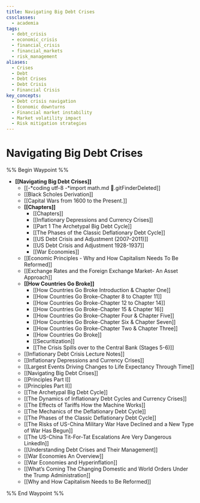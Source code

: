 ```yaml
---
title: Navigating Big Debt Crises
cssclasses:
  - academia
tags:
  - debt_crisis
  - economic_crisis
  - financial_crisis
  - financial_markets
  - risk_management
aliases:
  - Crises
  - Debt
  - Debt Crises
  - Debt Crisis
  - Financial Crisis
key_concepts:
  - Debt crisis navigation
  - Economic downturns
  - Financial market instability
  - Market volatility impact
  - Risk mitigation strategies
---
```


# Navigating Big Debt Crises

%% Begin Waypoint %%
- **[[Navigating Big Debt Crises]]**
	- [[-*coding utf-8 -*import math.md .gitFinderDeleted]]
	- [[Black Scholes Derivation]]
	- [[Capital Wars from 1600 to the Present.]]
	- **[[Chapters]]**
		- [[Chapters]]
		- [[Inflationary Depressions and Currency Crises]]
		- [[Part 1 The Archetypal Big Debt Cycle]]
		- [[The Phases of the Classic Deflationary Debt Cycle]]
		- [[US Debt Crisis and Adjustment (2007–2011)]]
		- [[US Debt Crisis and Adjustment 1928-1937]]
		- [[War Economies]]
	- [[Economic Principles - Why and How Capitalism Needs To Be Reformed]]
	- [[Exchange Rates and the Foreign Exchange Market- An Asset Approach]]
	- **[[How Countries Go Broke]]**
		- [[How Countries Go Broke Introduction & Chapter One]]
		- [[How Countries Go Broke-Chapter 8 to Chapter 11]]
		- [[How Countries Go Broke-Chapter 12 to Chapter 14]]
		- [[How Countries Go Broke-Chapter 15 & Chapter 16]]
		- [[How Countries Go Broke-Chapter Four & Chapter Five]]
		- [[How Countries Go Broke-Chapter Six & Chapter Seven]]
		- [[How Countries Go Broke-Chapter Two & Chapter Three]]
		- [[How Countries Go Broke]]
		- [[Securitization]]
		- [[The Crisis Spills over to the Central Bank (Stages 5-6)]]
	- [[Inflationary Debt Crisis Lecture Notes]]
	- [[Inflationary Depressions and Currency Crises]]
	- [[Largest Events Driving Changes to Life Expectancy Through Time]]
	- [[Navigating Big Debt Crises]]
	- [[Principles Part I]]
	- [[Principles Part II]]
	- [[The Archetypal Big Debt Cycle]]
	- [[The Dynamics of Inflationary Debt Cycles and Currency Crises]]
	- [[The Effects of Tariffs How the Machine Works]]
	- [[The Mechanics of the Deflationary Debt Cycle]]
	- [[The Phases of the Classic Deflationary Debt Cycle]]
	- [[The Risks of US-China Military War Have Declined and a New Type of War Has Begun]]
	- [[The US-China Tit-For-Tat Escalations Are Very Dangerous  LinkedIn]]
	- [[Understanding Debt Crises and Their Management]]
	- [[War Economies An Overview]]
	- [[War Economies and Hyperinflation]]
	- [[What’s Coming The Changing Domestic and World Orders Under the Trump Administration]]
	- [[Why and How Capitalism Needs to Be Reformed]]

%% End Waypoint %%